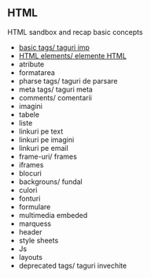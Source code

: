 ##  HTML
HTML sandbox and recap basic concepts
* [basic tags/ taguri imp](https://github.com/SharpAdder/HTML/blob/main/basic-tags.html)
* [HTML elements/ elemente HTML](https://github.com/SharpAdder/HTML/blob/main/elemente.html)
* atribute
* formatarea
* pharse tags/ taguri de parsare
* meta tags/ taguri meta
* comments/ comentarii
* imagini
* tabele
* liste
* linkuri pe text
* linkuri pe imagini
* linkuri pe email
* frame-uri/ frames 
* iframes
* blocuri
* backgrouns/ fundal
* culori
* fonturi
* formulare
* multimedia embeded
* marquess
* header
* style sheets
* Js
* layouts
* deprecated tags/ taguri invechite 
